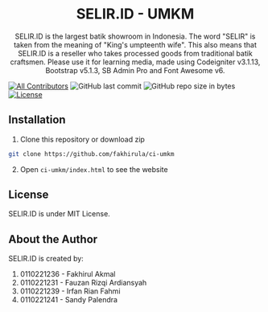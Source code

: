 <h1 align="center">SELIR.ID - UMKM</h1>
<p align="center">SELIR.ID is the largest batik showroom in Indonesia. The word "SELIR" is taken from the meaning of "King's umpteenth wife". This also means that SELIR.ID is a reseller who takes processed goods from traditional batik craftsmen. Please use it for learning media, made using Codeigniter v3.1.13, Bootstrap v5.1.3, SB Admin Pro and Font Awesome v6.</p>

[![All Contributors](https://img.shields.io/badge/all_contributors-1-green.svg?style=flat-square)](#contributors-)
![GitHub last commit](https://img.shields.io/github/last-commit/fakhirula/ci-umkm.svg?style=flat-square)
![GitHub repo size in bytes](https://img.shields.io/github/repo-size/fakhirula/ci-umkm?style=flat-square)
[![License](https://img.shields.io/github/license/fakhirula/ci-umkm?style=flat-square)](LICENSE)

## Installation
1. Clone this repository or download zip
```bash
git clone https://github.com/fakhirula/ci-umkm
```
2. Open `ci-umkm/index.html` to see the website

## License
SELIR.ID is under MIT License.

## About the Author
SELIR.ID is created by:
1. 0110221236 - Fakhirul Akmal
2. 0110221231 - Fauzan Rizqi Ardiansyah
3. 0110221239 - Irfan Rian Fahmi
4. 0110221241 - Sandy Palendra
